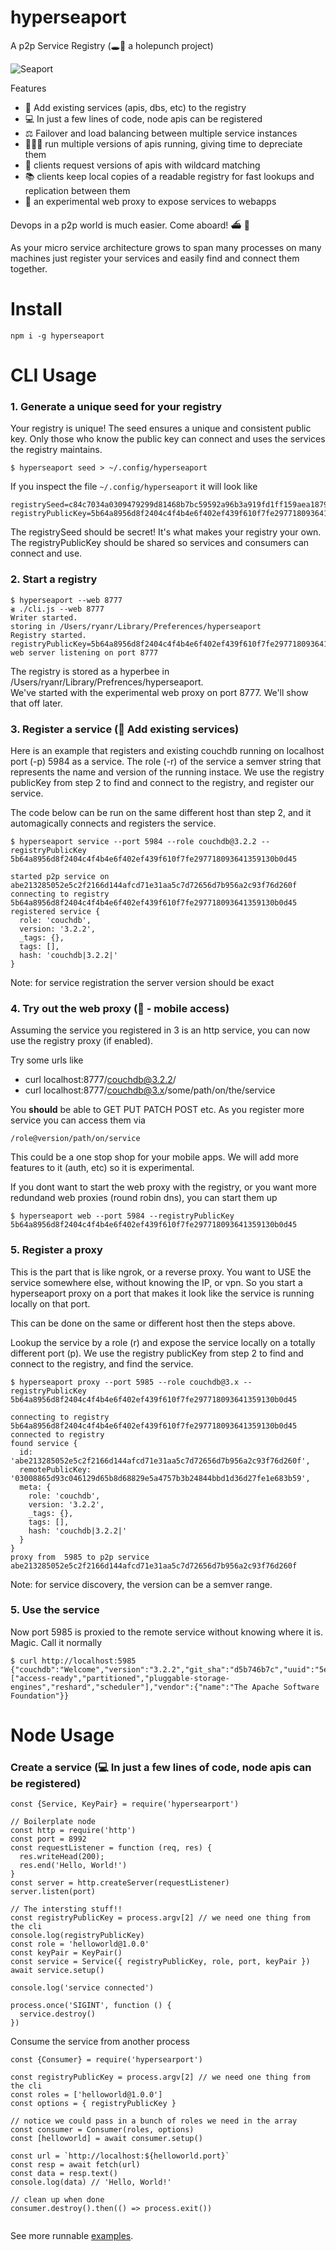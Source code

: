 hyperseaport
============

A p2p Service Registry (🕳🥊 a holepunch project)

![Seaport](https://web.archive.org/web/20141205152524im_/http://substack.net/images/seaport.png "Seaport")

Features

 - 📇 Add existing services (apis, dbs, etc) to the registry
 - 💻 In just a few lines of code, node apis can be registered
 - ⚖️ Failover and load balancing between multiple service instances
 - 👩‍👧‍👧 run multiple versions of apis running, giving time to depreciate them
 - 🥡 clients request versions of apis with wildcard matching
 - 📚 clients keep local copies of a readable registry for fast lookups and replication between them
 - 📱 an experimental web proxy to expose services to webapps

Devops in a p2p world is much easier. Come aboard! ⛴ 🚢

As your micro service architecture grows to span many processes on many machines just register your services and easily find and connect them together.

# Install

```
npm i -g hyperseaport
```

# CLI Usage

### 1. Generate a unique seed for your registry

Your registry is unique! The seed ensures a unique and consistent public key. Only those who know the public key can connect and uses the services the registry maintains.

```
$ hyperseaport seed > ~/.config/hyperseaport

```

If you inspect the file ```~/.config/hyperseaport``` it will look like

```
registrySeed=c84c7034a0309479299d81468b7bc59592a96b3a919fd1ff159aea1879407382
registryPublicKey=5b64a8956d8f2404c4f4b4e6f402ef439f610f7fe297718093641359130b0d45
```
The registrySeed should be secret! It's what makes your registry your own.
The registryPublicKey should be shared so services and consumers can connect and use.


### 2. Start a registry

```
$ hyperseaport --web 8777
⦖ ./cli.js --web 8777
Writer started.
storing in /Users/ryanr/Library/Preferences/hyperseaport
Registry started.
registryPublicKey=5b64a8956d8f2404c4f4b4e6f402ef439f610f7fe297718093641359130b0d45
web server listening on port 8777

```
The registry is stored as a hyperbee in /Users/ryanr/Library/Prefrences/hyperseaport.  
We've started with the experimental web proxy on port 8777. We'll show that off later.

### 3. Register a service (📇 Add existing services)

Here is an example that registers and existing couchdb running on localhost port (-p) 5984 as a service.
The role (-r) of the service a semver string that represents the name and version of the running instace.
We use the registry publicKey from step 2 to find and connect to the registry, and register our service.

The code below can be run on the same different host than step 2, and it automagically connects and registers the service.

```
$ hyperseaport service --port 5984 --role couchdb@3.2.2 --registryPublicKey 5b64a8956d8f2404c4f4b4e6f402ef439f610f7fe297718093641359130b0d45

started p2p service on abe213285052e5c2f2166d144afcd71e31aa5c7d72656d7b956a2c93f76d260f
connecting to registry 5b64a8956d8f2404c4f4b4e6f402ef439f610f7fe297718093641359130b0d45
registered service {
  role: 'couchdb',
  version: '3.2.2',
  _tags: {},
  tags: [],
  hash: 'couchdb|3.2.2|'
}
```
Note: for service registration the server version should be exact

### 4. Try out the web proxy (📱 - mobile access)

Assuming the service you registered in 3 is an http service, you can now use the registry proxy (if enabled).

Try some urls like

 - curl localhost:8777/couchdb@3.2.2/
 - curl localhost:8777/couchdb@3.x/some/path/on/the/service

You __should__ be able to GET PUT PATCH POST etc. As you register more service you can access them via

```
/role@version/path/on/service
```

This could be a one stop shop for your mobile apps. We will add more features to it (auth, etc) so it is experimental.

If you dont want to start the web proxy with the registry, or you want more redundand web proxies (round robin dns), you can start them up

```
$ hyperseaport web --port 5984 --registryPublicKey 5b64a8956d8f2404c4f4b4e6f402ef439f610f7fe297718093641359130b0d45

```

### 5. Register a proxy

This is the part that is like ngrok, or a reverse proxy. You want to USE the service somewhere else, without knowing the IP, or vpn.
So you start a hyperseaport proxy on a port that makes it look like the service is running locally on that port.

This can be done on the same or different host then the steps above.

Lookup the service by a role (r) and expose the service locally on a totally different port (p).
We use the registry publicKey from step 2 to find and connect to the registry, and find the service.

```
$ hyperseaport proxy --port 5985 --role couchdb@3.x --registryPublicKey 5b64a8956d8f2404c4f4b4e6f402ef439f610f7fe297718093641359130b0d45

connecting to registry 5b64a8956d8f2404c4f4b4e6f402ef439f610f7fe297718093641359130b0d45
connected to registry
found service {
  id: 'abe213285052e5c2f2166d144afcd71e31aa5c7d72656d7b956a2c93f76d260f',
  remotePublicKey: '03008865d93c046129d65b8d68829e5a4757b3b24844bbd1d36d27fe1e683b59',
  meta: {
    role: 'couchdb',
    version: '3.2.2',
    _tags: {},
    tags: [],
    hash: 'couchdb|3.2.2|'
  }
}
proxy from  5985 to p2p service abe213285052e5c2f2166d144afcd71e31aa5c7d72656d7b956a2c93f76d260f

```

Note: for service discovery, the version can be a semver range.

### 5. Use the service

Now port 5985 is proxied to the remote service without knowing where it is. Magic. Call it normally

```
$ curl http://localhost:5985
{"couchdb":"Welcome","version":"3.2.2","git_sha":"d5b746b7c","uuid":"5e3ccc9fd986f473f182ce246c1e214c","features":["access-ready","partitioned","pluggable-storage-engines","reshard","scheduler"],"vendor":{"name":"The Apache Software Foundation"}}

```

# Node Usage

### Create a service (💻 In just a few lines of code, node apis can be registered)

```
const {Service, KeyPair} = require('hypersearport')

// Boilerplate node
const http = require('http')
const port = 8992
const requestListener = function (req, res) {
  res.writeHead(200);
  res.end('Hello, World!')
}
const server = http.createServer(requestListener)
server.listen(port)

// The intersting stuff!!
const registryPublicKey = process.argv[2] // we need one thing from the cli
console.log(registryPublicKey)
const role = 'helloworld@1.0.0'
const keyPair = KeyPair()
const service = Service({ registryPublicKey, role, port, keyPair })
await service.setup()

console.log('service connected')

process.once('SIGINT', function () {
  service.destroy()
})

```

Consume the service from another process

```
const {Consumer} = require('hypersearport')

const registryPublicKey = process.argv[2] // we need one thing from the cli
const roles = ['helloworld@1.0.0']
const options = { registryPublicKey }

// notice we could pass in a bunch of roles we need in the array
const consumer = Consumer(roles, options)
const [helloworld] = await consumer.setup()

const url = `http://localhost:${helloworld.port}`
const resp = await fetch(url)
const data = resp.text()
console.log(data) // 'Hello, World!'

// clean up when done
consumer.destroy().then(() => process.exit())


```

See more runnable [examples](https://github.com/ryanramage/hyperseaport/tree/master/examples).
